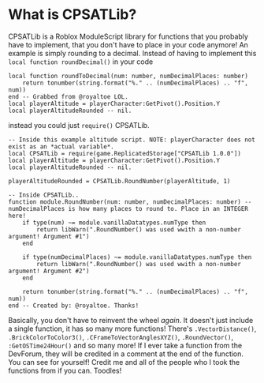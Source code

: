 # What is CPSATLib?
CPSATLib is a Roblox ModuleScript library for functions that you probably have to implement, that you don't have to place in your code anymore! An example is simply rounding to a decimal. Instead of having to implement this `local function roundDecimal()` in your code

```
local function roundToDecimal(num: number, numDecimalPlaces: number)
	return tonumber(string.format("%." .. (numDecimalPlaces) .. "f", num))
end -- Grabbed from @royaltoe LOL.
local playerAltitude = playerCharacter:GetPivot().Position.Y
local playerAltitudeRounded -- nil.

```

instead you could just `require()` CPSATLib.

```
-- Inside this example altitude script. NOTE: playerCharacter does not exist as an *actual variable*.
local CPSATLib = require(game.ReplicatedStorage["CPSATLib 1.0.0"])
local playerAltitude = playerCharacter:GetPivot().Position.Y
local playerAltitudeRounded -- nil.

playerAltitudeRounded = CPSATLib.RoundNumber(playerAltitude, 1)
```

```
-- Inside CPSATLib..
function module.RoundNumber(num: number, numDecimalPlaces: number) -- numDecimalPlaces is how many places to round to. Place in an INTEGER here!
	if type(num) ~= module.vanillaDatatypes.numType then
		return libWarn(".RoundNumber() was used wwith a non-number argument! Argument #1")
	end
	
	if type(numDecimalPlaces) ~= module.vanillaDatatypes.numType then
		return libWarn(".RoundNumber() was used wwith a non-number argument! Argument #2")
	end
	
	return tonumber(string.format("%." .. (numDecimalPlaces) .. "f", num))
end -- Created by: @royaltoe. Thanks!
```
Basically, you don't have to reinvent the wheel *again*.
It doesn't just include a single function, it has so many more functions! There's `.VectorDistance()`, `.BrickColorToColor3()`, `.CFrameToVectorAnglesXYZ()`, `.RoundVector()`, `:GetOSTime24Hour()` and so many more! If I ever take a function from the DevForum, they will be credited in a comment at the end of the function. You can see for yourself!
Credit me and all of the people who I took the functions from if you can. Toodles!

